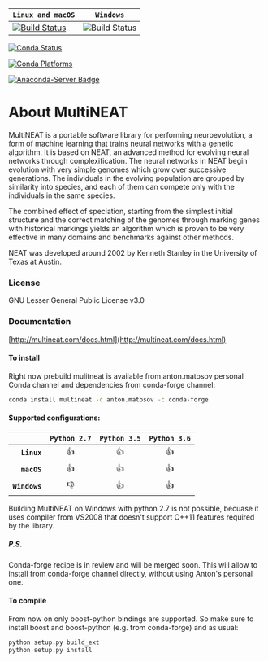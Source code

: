 | **`Linux and macOS`** | **`Windows`** |
|-----------------|---------------------|
| [![Build Status](https://travis-ci.org/MultiNEAT/MultiNEAT.svg?branch=master)](https://travis-ci.org/MultiNEAT/MultiNEAT) | ![Build Status](https://ci.appveyor.com/api/projects/status/yips7ifgdqfqvabt/branch/master?svg=true&passingText=master%20-%20OK) |

[![Conda Status](https://anaconda.org/anton.matosov/multineat/badges/version.svg)](https://anaconda.org/anton.matosov/multineat)

[![Conda Platforms](https://anaconda.org/anton.matosov/multineat/badges/platforms.svg)](https://anaconda.org/anton.matosov/multineat)

[![Anaconda-Server Badge](https://anaconda.org/anton.matosov/multineat/badges/installer/conda.svg)](https://conda.anaconda.org/anton.matosov/)

# About MultiNEAT

MultiNEAT is a portable software library for performing neuroevolution, a form of machine learning that
trains neural networks with a genetic algorithm. It is based on NEAT, an advanced method for evolving
neural networks through complexification. The neural networks in NEAT begin evolution with very simple
genomes which grow over successive generations. The individuals in the evolving population are grouped
by similarity into species, and each of them can compete only with the individuals in the same species.

The combined effect of speciation, starting from the simplest initial structure and the correct
matching of the genomes through marking genes with historical markings yields an algorithm which
is proven to be very effective in many domains and benchmarks against other methods.

NEAT was developed around 2002 by Kenneth Stanley in the University of Texas at Austin.

### License

GNU Lesser General Public License v3.0 

### Documentation
[http://multineat.com/docs.html](http://multineat.com/docs.html)

#### To install

Right now prebuild mulitneat is available from anton.matosov personal Conda channel and dependencies from conda-forge channel:

  ```bash
  conda install multineat -c anton.matosov -c conda-forge
  ```

#### Supported configurations:

|                | **`Python 2.7`** | **`Python 3.5`** | **`Python 3.6`** |
|---------------:|:----------------:|:----------------:|:----------------:|
| **`Linux`**    |       👍         |       👍          |        👍        |
| **`macOS`**    |       👍         |       👍          |        👍        |
| **`Windows`**  |       👎         |       👍          |        👍        |

Building MultiNEAT on Windows with python 2.7 is not possible, becuase it uses compiler from VS2008 that doesn't support C++11 features required by the library.

##### P.S.

Conda-forge recipe is in review and will be merged soon. This will allow to install from conda-forge channel directly, without using Anton's personal one.

#### To compile

From now on only boost-python bindings are supported. So make sure to install boost and boost-python (e.g. from conda-forge) and as usual:

  ```bash
  python setup.py build_ext
  python setup.py install
  ```

